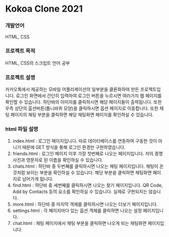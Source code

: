 # Kokoa Clone 2021 

### 개발언어
HTML, CSS

### 프로젝트 목적 
HTML, CSS의 스크립트 언어 공부 

### 프로젝트 설명
카카오톡에서 제공하는 모바일 어플리케이션의 일부분을 클론화하여 만든 프로젝트입니다. 로그인 화면에서 간단히 입력하여 로그인 버튼을 누르시면 여러가지 웹 페이지를 확인할 수 있습니다. 하단바의 이미지를 클릭하시면 해당 페이지들이 출력됩니다. 또한 우측 상단의 옵션버튼(톱니바퀴 모양)을 클릭하시면 옵션 페이지로 이동합니다. 또한 채팅 페이지의 채팅 부분을 클릭하면 해당 채팅화면 페이지를 확인하실 수 있습니다.

### html 파일 설명
1. index.html : 로그인 페이지입니다. 따로 데이터베이스를 연동하여 구동한 것이 아니기 때문에 GET 방식을 통해 로그인 환경만 구현하였습니다. 
2. friends.html : 로그인 페이지 이후 가장 첫번째로 나오는 페이지입니다. 저의 증명사진과 영문자로 된 이름을 확인하실 수 있습니다.
3. chats.html : 하단바 중 두번째를 클릭하시면 나오는 채팅 페이지입니다. 채팅이 온 것처럼 보이는 부분을 확인하실 수 있습니다. 해당 부분을 클릭하면 채팅화면 페이지로 넘어가게 됩니다.
4. find.html : 하단바 중 세번째를 클릭하시면 나오는 찾기 페이지입니다. QR Code, Add by Contacts 등의 요소를 확인하실 수 있습니다. 실제로 구현되지는 않습니다. 
5. more.html : 하단바 중 마지막 객체를 클릭하시면 나오는 더보기 페이지입니다.
6. settings.html : 각 페이지마다 있는 옵션 객체를 클릭하면 나오는 설정 페이지입니다. 
7. chat.html : 채팅 페이지에서 채팅 부분을 클릭하면 나오게 되는 채팅화면 페이지입니다. 
